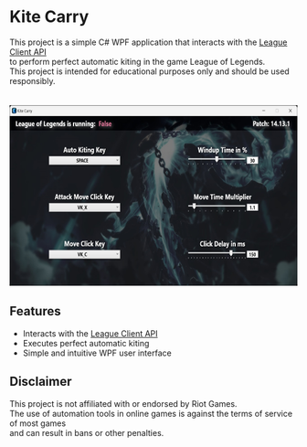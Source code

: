 # Kite Carry

This project is a simple C# WPF application that interacts with the [League Client API](https://developer.riotgames.com/docs/lol#league-client-api) <br>
to perform perfect automatic kiting in the game League of Legends. <br>
This project is intended for educational purposes only and should be used responsibly. <br>
<br>
<br>
<img src="KiteCarry/Images/KiteCarry_Screenshot.jpg" width="632" height="316">


## Features

- Interacts with the [League Client API](https://developer.riotgames.com/docs/lol#league-client-api)
- Executes perfect automatic kiting
- Simple and intuitive WPF user interface


## Disclaimer

This project is not affiliated with or endorsed by Riot Games. <br>
The use of automation tools in online games is against the terms of service of most games <br>
and can result in bans or other penalties.
